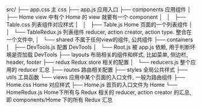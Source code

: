 
src/
├── app.css                 主 css
├── app.js                  应用入口
├── components              应用组件
│   ├── Home                view 中有个 Home 的 view 就要有一个 component
│   │   ├── Table.css       列表组件对应样式
│   │   ├── Table.js        Home 页面的一个列表组件
│   │   └── TableRedux.js   列表组件 reducer, action creator, action type. 整合在一个文件中, 
│   └── shared              不属于任何view的组件, 公共组件
├── containers              
│   ├── DevTools.js         配置 DevTools
│   └── Root.js             被 app.js 依赖, 用于判断环境是否加载 DevTools
├── layouts                 布局相关的组件和样式, 比如菜单, 侧边栏, header, footer
├── redux                   Redux store 相关的配置
│   └── reducers.js         整个应用的 reducer 汇总
├── routes                  路由相关配置
├── styles                  全局公共样式
├── utils                   工具函数
└── views                   应用中某个页面的入口文件, 一般为路由组件
    ├── Home.css            Home 对应样式
    ├── Home.js             首页的入口文件为 Home
    └── HomeRedux.js        Home下所有与 Redux 相关的 reducer, action creator 的汇总, 即 components/Home 下的所有 Redux 汇总